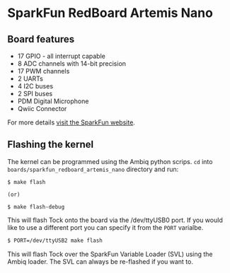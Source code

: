 SparkFun RedBoard Artemis Nano
==============================

## Board features

 - 17 GPIO - all interrupt capable
 - 8 ADC channels with 14-bit precision
 - 17 PWM channels
 - 2 UARTs
 - 4 I2C buses
 - 2 SPI buses
 - PDM Digital Microphone
 - Qwiic Connector

For more details [visit the SparkFun
website](https://www.sparkfun.com/products/15443).

## Flashing the kernel

The kernel can be programmed using the Ambiq python scrips. `cd` into `boards/sparkfun_redboard_artemis_nano`
directory and run:

```shell
$ make flash

(or)

$ make flash-debug
```

This will flash Tock onto the board via the /dev/ttyUSB0 port. If you would like to use a different port you can specify it from the `PORT` varialbe.

```bash
$ PORT=/dev/ttyUSB2 make flash
```

This will flash Tock over the SparkFun Variable Loader (SVL) using the Ambiq loader.
The SVL can always be re-flashed if you want to.
